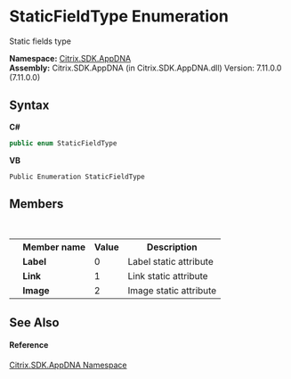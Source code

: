 # StaticFieldType Enumeration
 

Static fields type

**Namespace:**&nbsp;[Citrix.SDK.AppDNA](index.md)<br />**Assembly:**&nbsp;Citrix.SDK.AppDNA (in Citrix.SDK.AppDNA.dll) Version: 7.11.0.0 (7.11.0.0)

## Syntax

**C#**
```csharp
public enum StaticFieldType
```

**VB**
```vbnet
Public Enumeration StaticFieldType
```


## Members
&nbsp;<table><tr><th></th><th>Member name</th><th>Value</th><th>Description</th></tr><tr><td /><td target="F:Citrix.SDK.AppDNA.StaticFieldType.Label">**Label**</td><td>0</td><td>Label static attribute</td></tr><tr><td /><td target="F:Citrix.SDK.AppDNA.StaticFieldType.Link">**Link**</td><td>1</td><td>Link static attribute</td></tr><tr><td /><td target="F:Citrix.SDK.AppDNA.StaticFieldType.Image">**Image**</td><td>2</td><td>Image static attribute</td></tr></table>

## See Also


#### Reference
<a href="fe2d265b-410b-8b11-1eb4-a790e0b062bf">Citrix.SDK.AppDNA Namespace</a><br />